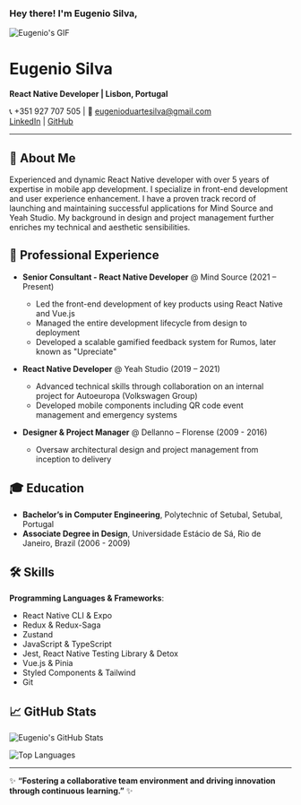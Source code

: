 ### Hey there! I'm Eugenio Silva,

![Eugenio's GIF](https://i.giphy.com/QMHoU66sBXqqLqYvGO.webp)

# Eugenio Silva

**React Native Developer | Lisbon, Portugal**

📞 +351 927 707 505 | 📧 eugenioduartesilva@gmail.com  
[LinkedIn](https://www.linkedin.com/in/eugenioduartesilva) | [GitHub](https://github.com/seu-usuario-github) 

---

## 👋 About Me

Experienced and dynamic React Native developer with over 5 years of expertise in mobile app development. 
I specialize in front-end development and user experience enhancement. 
I have a proven track record of launching and maintaining successful applications for Mind Source and Yeah Studio. 
My background in design and project management further enriches my technical and aesthetic sensibilities.

## 💼 Professional Experience

- **Senior Consultant - React Native Developer** @ Mind Source (2021 – Present)
  - Led the front-end development of key products using React Native and Vue.js
  - Managed the entire development lifecycle from design to deployment
  - Developed a scalable gamified feedback system for Rumos, later known as "Upreciate"
  
- **React Native Developer** @ Yeah Studio (2019 – 2021)
  - Advanced technical skills through collaboration on an internal project for Autoeuropa (Volkswagen Group)
  - Developed mobile components including QR code event management and emergency systems
  
- **Designer & Project Manager** @ Dellanno – Florense (2009 - 2016)
  - Oversaw architectural design and project management from inception to delivery

## 🎓 Education

- **Bachelor’s in Computer Engineering**, Polytechnic of Setubal, Setubal, Portugal
- **Associate Degree in Design**, Universidade Estácio de Sá, Rio de Janeiro, Brazil (2006 - 2009)

## 🛠️ Skills

**Programming Languages & Frameworks**:
- React Native CLI & Expo
- Redux & Redux-Saga
- Zustand
- JavaScript & TypeScript
- Jest, React Native Testing Library & Detox
- Vue.js & Pinia
- Styled Components & Tailwind
- Git

## 📈 GitHub Stats

![Eugenio's GitHub Stats](https://github-readme-stats.vercel.app/api?username=seu-usuario-github&show_icons=true&theme=radical)

![Top Languages](https://github-readme-stats.vercel.app/api/top-langs/?username=seu-usuario-github&layout=compact&theme=radical)

---

✨ **“Fostering a collaborative team environment and driving innovation through continuous learning.”** ✨

